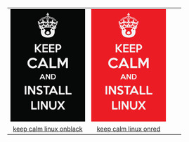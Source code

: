 |  |  |  |  |
| :---: | :---: | :---: | :---: |
| ![keep-calm-linux-onblack](.meta/thumbnails/keep-calm-linux-onblack.png) | ![keep-calm-linux-onred](.meta/thumbnails/keep-calm-linux-onred.png) |
| [keep calm linux onblack](keep-calm/_readme_and_preview/keep-calm-linux-onblack.png) | [keep calm linux onred](keep-calm/_readme_and_preview/keep-calm-linux-onred.png) |
